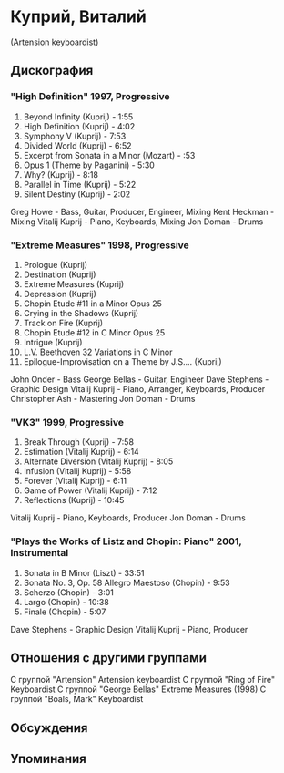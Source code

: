 # Куприй, Виталий

(Artension keyboardist)

## Дискография

### "High Definition" 1997, Progressive

   1.   Beyond Infinity (Kuprij) - 1:55 
   2.   High Definition (Kuprij) - 4:02 
   3.   Symphony V (Kuprij) - 7:53 
   4.   Divided World (Kuprij) - 6:52 
   5.   Excerpt from Sonata in a Minor (Mozart) - :53 
   6.   Opus 1 (Theme by Paganini) - 5:30 
   7.   Why? (Kuprij) - 8:18 
   8.   Parallel in Time (Kuprij) - 5:22 
   9.   Silent Destiny (Kuprij) - 2:02 



Greg Howe  -  Bass, Guitar, Producer, Engineer, Mixing 
Kent Heckman  -  Mixing 
Vitalij Kuprij  -  Piano, Keyboards, Mixing 
Jon Doman  -  Drums 


### "Extreme Measures" 1998, Progressive

   1.   Prologue (Kuprij) 
   2.   Destination (Kuprij) 
   3.   Extreme Measures (Kuprij) 
   4.   Depression (Kuprij) 
   5.   Chopin Etude #11 in a Minor Opus 25 
   6.   Crying in the Shadows (Kuprij) 
   7.   Track on Fire (Kuprij) 
   8.   Chopin Etude #12 in C Minor Opus 25 
   9.   Intrigue (Kuprij) 
   10.   L.V. Beethoven 32 Variations in C Minor 
   11.   Epilogue-Improvisation on a Theme by J.S.... (Kuprij) 



John Onder  -  Bass 
George Bellas  -  Guitar, Engineer 
Dave Stephens  -  Graphic Design 
Vitalij Kuprij  -  Piano, Arranger, Keyboards, Producer 
Christopher Ash  -  Mastering 
Jon Doman  -  Drums 


### "VK3" 1999, Progressive

  1.   Break Through (Kuprij) - 7:58 
   2.   Estimation (Vitalij Kuprij) - 6:14 
   3.   Alternate Diversion (Vitalij Kuprij) - 8:05 
   4.   Infusion (Vitalij Kuprij) - 5:58 
   5.   Forever (Vitalij Kuprij) - 6:11 
   6.   Game of Power (Vitalij Kuprij) - 7:12 
   7.   Reflections (Kuprij) - 10:45 


Vitalij Kuprij  -  Piano, Keyboards, Producer 
Jon Doman  -  Drums 


### "Plays the Works of Listz and Chopin: Piano" 2001, Instrumental

   1.   Sonata in B Minor (Liszt) - 33:51 
   2.   Sonata No. 3, Op. 58 Allegro Maestoso (Chopin) - 9:53 
   3.   Scherzo (Chopin) - 3:01 
   4.   Largo (Chopin) - 10:38 
   5.   Finale (Chopin) - 5:07 


Dave Stephens  -  Graphic Design 
Vitalij Kuprij  -  Piano, Producer 



## Отношения с другими группами

C группой "Artension" Artension keyboardist
C группой "Ring of Fire" Keyboardist
C группой "George Bellas" Extreme Measures (1998)
C группой "Boals, Mark" Keyboardist

## Обсуждения


## Упоминания

